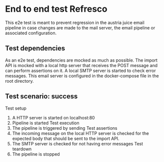 # End to end test Refresco

This e2e test is meant to prevent regression in the austria juice email pipeline in case changes are made to the mail server, the email pipeline or associated configuration.

## Test dependencies
As an e2e test, dependencies are mocked as much as possible. The import API is mocked with a local http server that receives the POST message and can perform assertions on it.
A local SMTP server is started to check error messages. This email server is configured in the docker-compose file in the root directory.

## Test scenario: success
Test setup
1. A HTTP server is started on localhost:80
2. Pipeline is started
Test execution
3. The pipeline is triggered by sending
Test assertions
4. The incoming message on the local HTTP server is checked for the expected body that should be sent to the import API.
6. The SMTP server is checked for not having error messages
Test teardown
5. The pipeline is stopped



